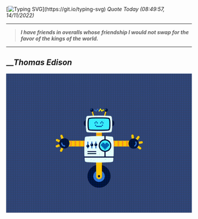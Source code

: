 [![Typing SVG](https://readme-typing-svg.herokuapp.com?font=Press+Start+2P&color=C2F784&size=35&width=900&height=100&lines=Hello+World%2C+I'm+Hung+!)](https://git.io/typing-svg) 
 _Quote Today (08:49:57, 14/11/2022)_
___
>**_I have friends in overalls whose friendship I would not swap for the favor of the kings of the world._**
___

## __**_Thomas Edison_**

![RobotDance](src/assets/images/robot-dancing-dribble.gif?style=center)
